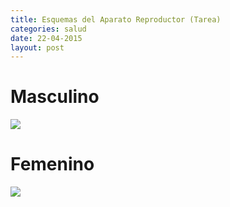 ```yaml
---
title: Esquemas del Aparato Reproductor (Tarea)
categories: salud
date: 22-04-2015
layout: post
---
```


# Masculino

<img src="http://upload.wikimedia.org/wikipedia/commons/thumb/7/71/Male_anatomy_es.svg/1280px-Male_anatomy_es.svg.png">

# Femenino

<img src="http://upload.wikimedia.org/wikipedia/commons/thumb/8/8b/Scheme_female_reproductive_system-es.svg/1102px-Scheme_female_reproductive_system-es.svg.png">